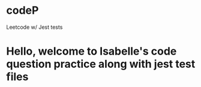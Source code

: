 # codeP
Leetcode w/ Jest tests

# Hello, welcome to Isabelle's code question practice along with jest test files

